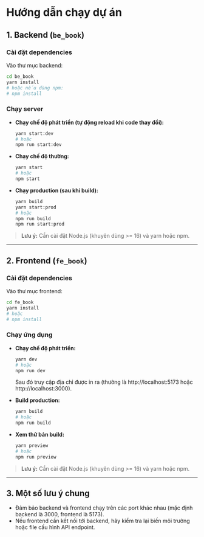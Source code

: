 # Hướng dẫn chạy dự án

## 1. Backend (`be_book`)

### Cài đặt dependencies

Vào thư mục backend:

```bash
cd be_book
yarn install
# hoặc nếu dùng npm:
# npm install
```

### Chạy server

- **Chạy chế độ phát triển (tự động reload khi code thay đổi):**
  ```bash
  yarn start:dev
  # hoặc
  npm run start:dev
  ```
- **Chạy chế độ thường:**
  ```bash
  yarn start
  # hoặc
  npm start
  ```
- **Chạy production (sau khi build):**
  ```bash
  yarn build
  yarn start:prod
  # hoặc
  npm run build
  npm run start:prod
  ```

> **Lưu ý:** Cần cài đặt Node.js (khuyên dùng >= 16) và yarn hoặc npm.

---

## 2. Frontend (`fe_book`)

### Cài đặt dependencies

Vào thư mục frontend:

```bash
cd fe_book
yarn install
# hoặc
# npm install
```

### Chạy ứng dụng

- **Chạy chế độ phát triển:**

  ```bash
  yarn dev
  # hoặc
  npm run dev
  ```

  Sau đó truy cập địa chỉ được in ra (thường là http://localhost:5173 hoặc http://localhost:3000).

- **Build production:**
  ```bash
  yarn build
  # hoặc
  npm run build
  ```
- **Xem thử bản build:**
  ```bash
  yarn preview
  # hoặc
  npm run preview
  ```

> **Lưu ý:** Cần cài đặt Node.js (khuyên dùng >= 16) và yarn hoặc npm.

---

## 3. Một số lưu ý chung

- Đảm bảo backend và frontend chạy trên các port khác nhau (mặc định backend là 3000, frontend là 5173).
- Nếu frontend cần kết nối tới backend, hãy kiểm tra lại biến môi trường hoặc file cấu hình API endpoint.
